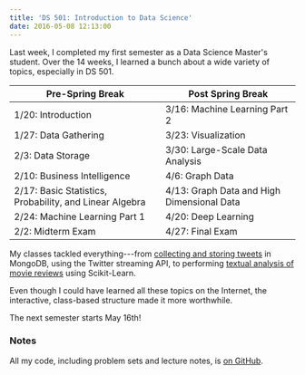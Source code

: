 ```yaml
---
title: 'DS 501: Introduction to Data Science'
date: 2016-05-08 12:13:00
---
```


Last week, I completed my first semester as a Data Science Master's student. Over the 14 weeks, I learned a bunch about a wide variety of topics, especially in DS 501.

Pre-Spring Break | Post Spring Break
--- | ---
1/20: Introduction | 3/16: Machine Learning Part 2
1/27: Data Gathering | 3/23: Visualization
2/3: Data Storage | 3/30: Large-Scale Data Analysis
2/10: Business Intelligence | 4/6: Graph Data
2/17: Basic Statistics, Probability, and Linear Algebra | 4/13: Graph Data and High Dimensional Data
2/24: Machine Learning Part 1 | 4/20: Deep Learning
2/2: Midterm Exam | 4/27: Final Exam

My classes tackled everything---from [collecting and storing tweets](https://github.com/tmm/DS501/blob/master/1/CaseStudy1.ipynb) in MongoDB, using the Twitter streaming API, to performing [textual analysis of movie reviews](https://github.com/tmm/DS501/blob/master/3/CaseStudy3.ipynb) using Scikit-Learn.

Even though I could have learned all these topics on the Internet, the interactive, class-based structure made it more worthwhile.

The next semester starts May 16th! 

### Notes

All my code, including problem sets and lecture notes, is [on GitHub](https://github.com/tmm/DS501).